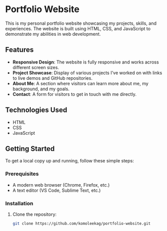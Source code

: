 # Portfolio Website

This is my personal portfolio website showcasing my projects, skills, and experiences. The website is built using HTML, CSS, and JavaScript to demonstrate my abilities in web development.

## Features

- **Responsive Design**: The website is fully responsive and works across different screen sizes.
- **Project Showcase**: Display of various projects I've worked on with links to live demos and GitHub repositories.
- **About Me**: A section where visitors can learn more about me, my background, and my goals.
- **Contact**: A form for visitors to get in touch with me directly.

## Technologies Used

- HTML
- CSS
- JavaScript

## Getting Started

To get a local copy up and running, follow these simple steps:

### Prerequisites

- A modern web browser (Chrome, Firefox, etc.)
- A text editor (VS Code, Sublime Text, etc.)

### Installation

1. Clone the repository:
   ```bash
   git clone https://github.com/komoleekag/portfolio-website.git
